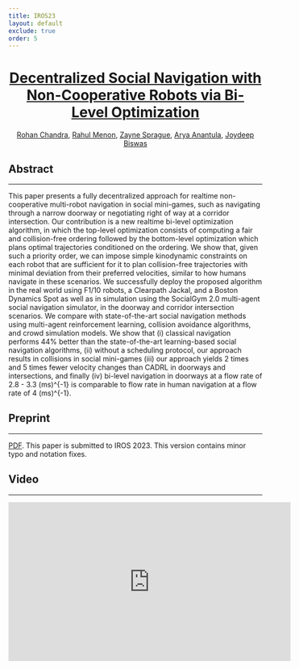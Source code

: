 ```yaml
---
title: IROS23
layout: default
exclude: true
order: 5
---
```



<center> <h1><u>Decentralized Social Navigation with Non-Cooperative Robots via Bi-Level Optimization</u></h1></center>
<p align="center">
  <a href="http://rohanchandra30.github.io/">Rohan Chandra</a>, <a href="https://www.linkedin.com/in/rmeno12/">Rahul Menon</a>, <a href="https://zaynesprague.com/">Zayne Sprague</a>, <a href="https://www.linkedin.com/in/arya-anantula-1aa3661aa/">Arya Anantula</a>, <a href="https://www.joydeepb.com/">Joydeep Biswas</a> 
</p>

Abstract
--------  
***

This paper presents a fully decentralized approach for realtime non-cooperative multi-robot navigation in social mini-games, such as navigating through a narrow doorway or negotiating right of way at a corridor intersection. Our contribution is a new realtime bi-level optimization algorithm, in which the top-level optimization consists of computing a fair and collision-free ordering followed by the bottom-level optimization which plans optimal trajectories conditioned on the ordering. We show that, given such a priority order, we can impose simple kinodynamic constraints on each robot that are sufficient for it to plan collision-free trajectories with minimal deviation from their preferred velocities, similar to how humans navigate in these scenarios. We successfully deploy the proposed algorithm in the real world using F1/10 robots, a Clearpath Jackal, and a Boston Dynamics Spot as well as in simulation using the SocialGym 2.0 multi-agent social navigation simulator, in the doorway and corridor intersection scenarios. We compare with state-of-the-art social navigation methods using multi-agent reinforcement learning, collision avoidance algorithms, and crowd simulation models. We show that (i) classical navigation performs 44% better than the state-of-the-art learning-based social navigation algorithms, (ii) without a scheduling protocol, our approach results in collisions in social mini-games (iii) our approach yields 2 times and 5 times fewer velocity changes than CADRL in doorways and intersections, and finally (iv) bi-level navigation in doorways at a flow rate of 2.8 - 3.3 (ms)^{-1} is comparable to flow rate in human navigation at a flow rate of 4 (ms)^{-1}.


Preprint
--------  
***

[PDF](https://drive.google.com/file/d/1Jm9P0FQl8-JPzVh-_OOr_6LTnn6tEO1N/view?usp=sharing). This paper is submitted to IROS 2023. This version contains minor typo and notation fixes.


Video
---------------
***
<div style="text-align:center;">
  <iframe width="560" height="315" src="https://www.youtube.com/embed/eh30X7NteJw" frameborder="0" allow="accelerometer; autoplay; encrypted-media; gyroscope; picture-in-picture" allowfullscreen></iframe>
</div>


<!-- <br><br> -->

<!-- Authors
---------------
***
| [Rohan Chandra](http://rohanchandra30.github.io/) | [Rahul Menon](https://www.linkedin.com/in/rmeno12/) | [Zayne Sprague](https://zaynesprague.com/) | [Arya Anantula](https://www.linkedin.com/in/arya-anantula-1aa3661aa/) |  [Joydeep Biswas](https://www.joydeepb.com/) | -->

<!-- | :--------------------: | :--------------------: | :--------------------: | :--------------------: | :--------------------: |
| UT Austin     | UT Austin     | UT Austin          | UT Austin     | UT Austin     |  -->
<!-- | <img src="https://obj.umiacs.umd.edu/badue-accepted/rss/rohan.png" width=580 height=580> | <img src="https://obj.umiacs.umd.edu/badue-accepted/rss/negar.png"> | <img src="https://obj.umiacs.umd.edu/badue-accepted/rss/joydeep.png" width=580 height=580> | <img src="https://obj.umiacs.umd.edu/badue-accepted/rss/peter.png"> |  <img src="https://obj.umiacs.umd.edu/badue-accepted/rss/peter.png"> |  -->